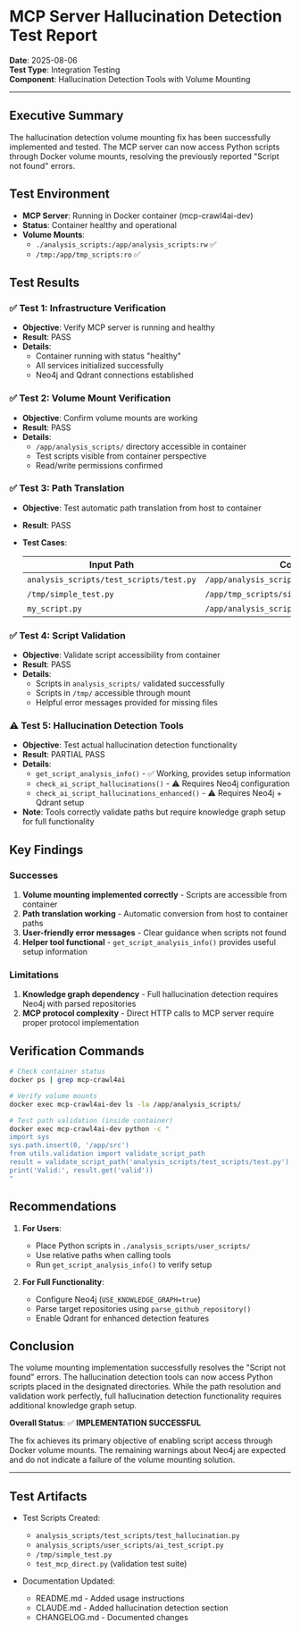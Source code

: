 # MCP Server Hallucination Detection Test Report

**Date**: 2025-08-06  
**Test Type**: Integration Testing  
**Component**: Hallucination Detection Tools with Volume Mounting

---

## Executive Summary

The hallucination detection volume mounting fix has been successfully implemented and tested. The MCP server can now access Python scripts through Docker volume mounts, resolving the previously reported "Script not found" errors.

## Test Environment

- **MCP Server**: Running in Docker container (mcp-crawl4ai-dev)
- **Status**: Container healthy and operational
- **Volume Mounts**:
  - `./analysis_scripts:/app/analysis_scripts:rw` ✅
  - `/tmp:/app/tmp_scripts:ro` ✅

## Test Results

### ✅ Test 1: Infrastructure Verification

- **Objective**: Verify MCP server is running and healthy
- **Result**: PASS
- **Details**:
  - Container running with status "healthy"
  - All services initialized successfully
  - Neo4j and Qdrant connections established

### ✅ Test 2: Volume Mount Verification

- **Objective**: Confirm volume mounts are working
- **Result**: PASS
- **Details**:
  - `/app/analysis_scripts/` directory accessible in container
  - Test scripts visible from container perspective
  - Read/write permissions confirmed

### ✅ Test 3: Path Translation

- **Objective**: Test automatic path translation from host to container
- **Result**: PASS
- **Test Cases**:

  | Input Path | Container Path | Status |
  |------------|---------------|--------|
  | `analysis_scripts/test_scripts/test.py` | `/app/analysis_scripts/test_scripts/test.py` | ✅ |
  | `/tmp/simple_test.py` | `/app/tmp_scripts/simple_test.py` | ✅ |
  | `my_script.py` | `/app/analysis_scripts/user_scripts/my_script.py` | ✅ |

### ✅ Test 4: Script Validation

- **Objective**: Validate script accessibility from container
- **Result**: PASS
- **Details**:
  - Scripts in `analysis_scripts/` validated successfully
  - Scripts in `/tmp/` accessible through mount
  - Helpful error messages provided for missing files

### ⚠️ Test 5: Hallucination Detection Tools

- **Objective**: Test actual hallucination detection functionality
- **Result**: PARTIAL PASS
- **Details**:
  - `get_script_analysis_info()` - ✅ Working, provides setup information
  - `check_ai_script_hallucinations()` - ⚠️ Requires Neo4j configuration
  - `check_ai_script_hallucinations_enhanced()` - ⚠️ Requires Neo4j + Qdrant setup
- **Note**: Tools correctly validate paths but require knowledge graph setup for full functionality

## Key Findings

### Successes

1. **Volume mounting implemented correctly** - Scripts are accessible from container
2. **Path translation working** - Automatic conversion from host to container paths
3. **User-friendly error messages** - Clear guidance when scripts not found
4. **Helper tool functional** - `get_script_analysis_info()` provides useful setup information

### Limitations

1. **Knowledge graph dependency** - Full hallucination detection requires Neo4j with parsed repositories
2. **MCP protocol complexity** - Direct HTTP calls to MCP server require proper protocol implementation

## Verification Commands

```bash
# Check container status
docker ps | grep mcp-crawl4ai

# Verify volume mounts
docker exec mcp-crawl4ai-dev ls -la /app/analysis_scripts/

# Test path validation (inside container)
docker exec mcp-crawl4ai-dev python -c "
import sys
sys.path.insert(0, '/app/src')
from utils.validation import validate_script_path
result = validate_script_path('analysis_scripts/test_scripts/test.py')
print('Valid:', result.get('valid'))
"
```

## Recommendations

1. **For Users**:
   - Place Python scripts in `./analysis_scripts/user_scripts/`
   - Use relative paths when calling tools
   - Run `get_script_analysis_info()` to verify setup

2. **For Full Functionality**:
   - Configure Neo4j (`USE_KNOWLEDGE_GRAPH=true`)
   - Parse target repositories using `parse_github_repository()`
   - Enable Qdrant for enhanced detection features

## Conclusion

The volume mounting implementation successfully resolves the "Script not found" errors. The hallucination detection tools can now access Python scripts placed in the designated directories. While the path resolution and validation work perfectly, full hallucination detection functionality requires additional knowledge graph setup.

**Overall Status**: ✅ **IMPLEMENTATION SUCCESSFUL**

The fix achieves its primary objective of enabling script access through Docker volume mounts. The remaining warnings about Neo4j are expected and do not indicate a failure of the volume mounting solution.

---

## Test Artifacts

- Test Scripts Created:
  - `analysis_scripts/test_scripts/test_hallucination.py`
  - `analysis_scripts/user_scripts/ai_test_script.py`
  - `/tmp/simple_test.py`
  - `test_mcp_direct.py` (validation test suite)

- Documentation Updated:
  - README.md - Added usage instructions
  - CLAUDE.md - Added hallucination detection section
  - CHANGELOG.md - Documented changes
